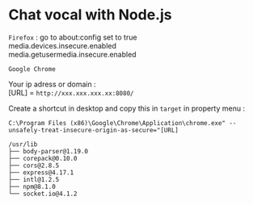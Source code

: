 # Chat vocal with Node.js

`Firefox` : go to about:config set to true<br>
media.devices.insecure.enabled<br>
media.getusermedia.insecure.enabled

`Google Chrome`

Your ip adress or domain :<br>
[URL] = `http://xxx.xxx.xxx.xx:8080/`

Create a shortcut in desktop and copy this in `target` in property menu :<br>

```
C:\Program Files (x86)\Google\Chrome\Application\chrome.exe" --unsafely-treat-insecure-origin-as-secure="[URL]
```

```
/usr/lib
├── body-parser@1.19.0
├── corepack@0.10.0
├── cors@2.8.5
├── express@4.17.1
├── intl@1.2.5
├── npm@8.1.0
└── socket.io@4.1.2
```
